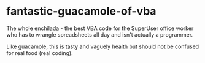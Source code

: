 # fantastic-guacamole-of-vba
The whole enchilada - the best VBA code for the SuperUser office worker who has to wrangle spreadsheets all day and isn't actually a programmer.

Like guacamole, this is tasty and vaguely health but should not be confused for real food (real coding).
